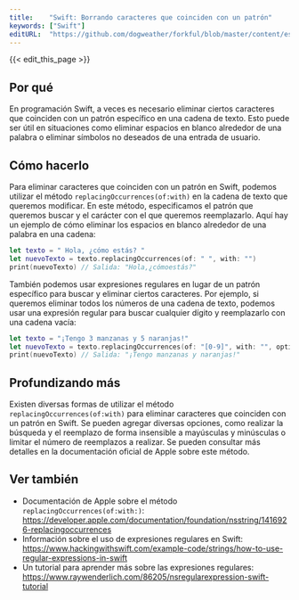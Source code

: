 ```yaml
---
title:    "Swift: Borrando caracteres que coinciden con un patrón"
keywords: ["Swift"]
editURL:  "https://github.com/dogweather/forkful/blob/master/content/es/swift/deleting-characters-matching-a-pattern.md"
---
```


{{< edit_this_page >}}

## Por qué
En programación Swift, a veces es necesario eliminar ciertos caracteres que coinciden con un patrón específico en una cadena de texto. Esto puede ser útil en situaciones como eliminar espacios en blanco alrededor de una palabra o eliminar símbolos no deseados de una entrada de usuario.

## Cómo hacerlo
Para eliminar caracteres que coinciden con un patrón en Swift, podemos utilizar el método `replacingOccurrences(of:with)` en la cadena de texto que queremos modificar. En este método, especificamos el patrón que queremos buscar y el carácter con el que queremos reemplazarlo. Aquí hay un ejemplo de cómo eliminar los espacios en blanco alrededor de una palabra en una cadena:

```Swift
let texto = " Hola, ¿cómo estás? "
let nuevoTexto = texto.replacingOccurrences(of: " ", with: "")
print(nuevoTexto) // Salida: "Hola,¿cómoestás?"
```

También podemos usar expresiones regulares en lugar de un patrón específico para buscar y eliminar ciertos caracteres. Por ejemplo, si queremos eliminar todos los números de una cadena de texto, podemos usar una expresión regular para buscar cualquier dígito y reemplazarlo con una cadena vacía:

```Swift
let texto = "¡Tengo 3 manzanas y 5 naranjas!"
let nuevoTexto = texto.replacingOccurrences(of: "[0-9]", with: "", options: .regularExpression)
print(nuevoTexto) // Salida: "¡Tengo manzanas y naranjas!"
```

## Profundizando más
Existen diversas formas de utilizar el método `replacingOccurrences(of:with)` para eliminar caracteres que coinciden con un patrón en Swift. Se pueden agregar diversas opciones, como realizar la búsqueda y el reemplazo de forma insensible a mayúsculas y minúsculas o limitar el número de reemplazos a realizar. Se pueden consultar más detalles en la documentación oficial de Apple sobre este método.

## Ver también
- Documentación de Apple sobre el método `replacingOccurrences(of:with:)`: https://developer.apple.com/documentation/foundation/nsstring/1416926-replacingoccurrences
- Información sobre el uso de expresiones regulares en Swift: https://www.hackingwithswift.com/example-code/strings/how-to-use-regular-expressions-in-swift
- Un tutorial para aprender más sobre las expresiones regulares: https://www.raywenderlich.com/86205/nsregularexpression-swift-tutorial
